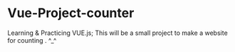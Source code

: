 # Vue-Project-counter
Learning &amp; Practicing VUE.js; This will be a small project to make a website for counting . ^_^   
